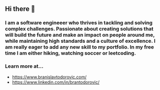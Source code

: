 ## Hi there 👋
### I am a software engineeer who thrives in tackling and solving complex challenges. Passionate about creating solutions that will build the future and make an impact on people around me, while maintaining high standards and a culture of excellence. I am really eager to add any new skill to my portfolio. In my free time I am either hiking, watching soccer or leetcoding.

### Learn more at...

* https://www.branislavtodorovic.com/
* https://www.linkedin.com/in/brantodorovic/

<!--
**bajcula/bajcula** is a ✨ _special_ ✨ repository because its `README.md` (this file) appears on your GitHub profile.

Here are some ideas to get you started:

- 🔭 I’m currently working on ...
- 🌱 I’m currently learning ...
- 👯 I’m looking to collaborate on ...
- 🤔 I’m looking for help with ...
- 💬 Ask me about ...
- 📫 How to reach me: ...
- 😄 Pronouns: ...
- ⚡ Fun fact: ...
-->
